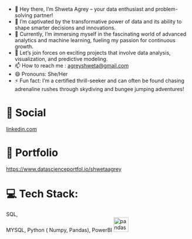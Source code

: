 - 👋 Hey there, I’m Shweta Agrey – your data enthusiast and problem-solving partner!
- 👀 I’m captivated by the transformative power of data and its ability to shape smarter decisions and innovations.
- 🌱 Currently, I’m immersing myself in the fascinating world of advanced analytics and machine learning, fueling my passion for continuous growth.
- 💞️ Let’s join forces on exciting projects that involve data analysis, visualization, and predictive modeling.
- 📫 How to reach me : agreyshweta@gmail.com
- 😄 Pronouns: She/Her
- ⚡ Fun fact: I’m a certified thrill-seeker and can often be found chasing adrenaline rushes through skydiving and bungee jumping adventures!

<!---
shwetaagrey/shwetaagrey is a ✨ special ✨ repository because its `README.md` (this file) appears on your GitHub profile.
You can click the Preview link to take a look at your changes.
--->
# 🛜 Social 
[ linkedin.com ](https://www.linkedin.com/in/shweta-agrey/)

# 📁 Portfolio 
https://www.datascienceportfol.io/shwetaagrey

# 💻 Tech Stack:
SQL,  
MYSQL, 
Python ( Numpy, Pandas), 
PowerBI 
<img src="URL_FOR_PANDAS_ICON" alt="pandas" width="40" height="40"/>
